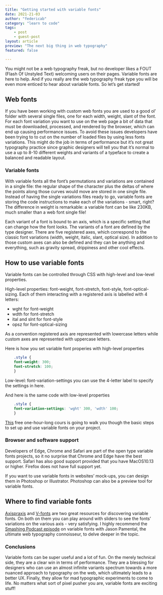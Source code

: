 ```yaml
---
title: "Getting started with variable fonts"
date: 2021-21-03
author: "federicab"
category: "learn to code"
tags:
    - post
    - guest-post
layout: article
preview: "The next big thing in web typography"
featured: false

---
```


You might not be a web typography freak, but no developer likes a FOUT (Flash Of Unstyled Text) welcoming users on their pages. Variable fonts are here to help. And if you really are the web typography freak type you will be even more enticed to hear about variable fonts. So let’s get started!

## Web fonts

If you have been working with custom web fonts you are used to a good ol’ folder with several single files, one for each width, weight, slant of the font. For each font variation you want to use on the web page a bit of data that must be downloaded, processed, and rendered by the browser, which can end up causing performance issues. To avoid these issues developers have been trying to to cut on the number of loaded files by using less fonts variations. This might do the job in terms of performance but it’s not great typography practice since graphic designers will tell you that it’s normal to use a up to 8-10 different weights and variants of a typeface to create a balanced and readable layout.

### Variable fonts

With variable fonts all the font’s permutations and variations are contained in a single file: the regular shape of the character plus the deltas of where the points along those curves would move are stored in one single file. Instead of having the single variations files ready to go, variable fonts are storing the code instructions to make each of the variations - smart, right? The difference in weight is remarkable: a variable font can be like 230KB, much smaller than a web font single file!

Each variant of a font is bound to an axis, which is a specific setting that can change how the font looks. The variants of a font are defined by the type designer. There are five registered axes, which correspond to the classic font variations (width, weight, italic, slant, optical size). In addition to those custom axes can also be defined and they can be anything and everything, such as gravity spread, drippiness and other cool effects.


## How to use variable fonts

Variable fonts can be controlled through CSS with high-level and low-level properties.

High-level properties:  font-weight, font-stretch, font-style, font-optical-sizing. Each of them interacting with a registered axis is labelled with 4 letters: 

- wght for font-weight
- wdth for font-stretch
- ital and slnt for font-style
- opsz for font-optical-sizing

As a convention registered axis are represented with lowercase letters while custom axes are represented with uppercase letters. 

Here is how you set variable font properies with high-level properties 

```css 
    .style {
    font-weight: 300; 
    font-stretch: 100; 
    } 
```

Low-level: font-variation-settings you can use the 4-letter label to specify the settings in here. 
 
And here is the same code with low-level properties 

```css 
    .style {
    font-variation-settings: 'wght' 300, 'wdth' 100;  
    } 
```
[This](https://www.youtube.com/watch?v=9IFqv5uVP_c&t=2728s&ab_channel=EnvatoTuts%2B) free one-hour-long cours is going to walk you though the basic steps to set up and use variable fonts on your project.

### Browser and software support 

Developers of Edge, Chrome and Safari are part of the open type variable fonts projects, so it no surprise that Chrome and Edge have the best support. Safari has also good support provided that you have MacOS10.13 or higher. Firefox does not have full support yet.

If you want to use variable fonts in websites’ mock-ups, you can design them in Photoshop or Illustrator. Photoshop can also be a preview tool for variable fonts. 


## Where to find variable fonts

[Axispraxis](https://www.axis-praxis.org) and [V-fonts](https://v-fonts.com/) are two great resources for discovering variable fonts. On both on them you can play around with sliders to see the fonts’ variations on the various axis - very satisfying. I highly recommend  the [Smashing Podcast episode](https://www.smashingmagazine.com/2019/12/smashing-podcast-episode-5/) on variable fonts with Jason Pamental, the ultimate web typography connoisseur, to delve deeper in the topic. 

### Conclusions

Variable fonts can be super useful and a lot of fun. On the merely technical side, they are a clear win in terms of performance. They are a blessing for designers who can use an almost infinite variants spectrum towards a more nuanced approach to typography on the web, which ultimately leads to a better UX. Finally, they allow for mad typographic experiments to come to life. No matters what sort of pixel pusher you are, variable fonts are exciting stuff!